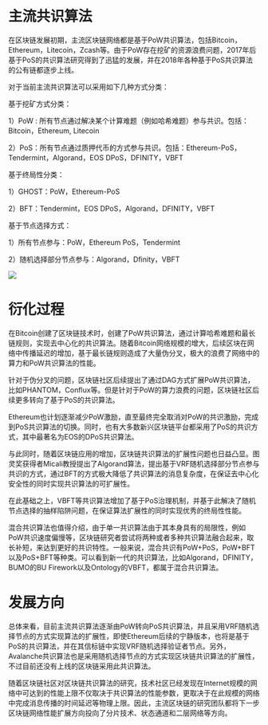 # 主流共识算法

在区块链发展初期，主流区块链网络都是基于PoW共识算法，包括Bitcoin，Ethereum，Litecoin，Zcash等。由于PoW存在挖矿的资源浪费问题，2017年后基于PoS的共识算法研究得到了迅猛的发展，并在2018年各种基于PoS共识算法的公有链都逐步上线。

对于当前主流共识算法可以采用如下几种方式分类：

基于挖矿方式分类：

1）PoW : 所有节点通过解决某个计算难题（例如哈希难题）参与共识。包括：Bitcoin，Ethereum, Litecoin

2）PoS：所有节点通过质押代币的方式参与共识。包括：Ethereum-PoS，Tendermint，Algorand，EOS DPoS，DFINITY，VBFT

基于终局性分类：

1）GHOST：PoW，Ethereum-PoS

2）BFT：Tendermint，EOS DPoS，Algorand，DFINITY，VBFT

基于节点选择方式：

1）所有节点参与：PoW，Ethereum PoS，Tendermint

2）随机选择部分节点参与：Algorand，Dfinity，VBFT

![](https://ww1.sinaimg.cn/large/007rAy9hly1g0r2rsjc3wj30r90f9405.jpg)

# 衍化过程

在Bitcoin创建了区块链技术时，创建了PoW共识算法，通过计算哈希难题和最长链规则，实现去中心化的共识算法。随着Bitcoin网络规模的增大，后续区块在网络中传播延迟的增加，基于最长链规则造成了大量伪分叉，极大的浪费了网络中的算力和PoW共识算法的性能。

针对于伪分叉的问题，区块链社区后续提出了通过DAG方式扩展PoW共识算法，比如PHANTOM，Conflux等。但是针对于PoW的算力浪费的问题，区块链社区后续更多转向了基于PoS的共识算法。

Ethereum也计划逐渐减少PoW激励，直至最终完全取消对PoW的共识激励，完成到PoS共识算法的切换。同时，也有大多数新兴区块链平台都采用了PoS的共识方式，其中最著名为EOS的DPoS共识算法。

与此同时，随着区块链应用的增加，区块链共识算法的扩展性问题也日益凸显。图灵奖获得者Micali教授提出了Algorand算法，提出基于VRF随机选择部分节点参与共识的方式，通过BFT的方式极大降低了共识算法的消息复杂度，在保证去中心化安全性的同时实现共识算法的可扩展性。

在此基础之上，VBFT等共识算法增加了基于PoS治理机制，并基于此解决了随机节点选择的抽样陷阱问题，在保证算法扩展性的同时实现优秀的终局性性能。

混合共识算法也值得介绍，由于单一共识算法由于其本身具有的局限性，例如PoW共识速度偏慢等，区块链研究者尝试将两种或者多种共识算法融合起来，取长补短，来达到更好的共识特性。一般来说，混合共识有PoW+PoS，PoW+BFT以及PoS+BFT等种类。可以看到新一代的共识算法，比如Algorand，DFINITY， BUMO的BU Firework以及Ontology的VBFT，都属于混合共识算法。

# 发展方向

总体来看，目前主流共识算法逐渐由PoW转向PoS共识算法，并且采用VRF随机选择节点的方式实现算法的扩展性，即使Ethereum后续的宁静版本，也将是基于PoS的共识算法，并在其信标链中实现VRF随机选择验证者节点。另外，Avalanche共识算法也是采用随机选择节点的方式实现区块链共识算法的扩展性，不过目前还没有上线的区块链采用此共识算法。

随着区块链社区对区块链共识算法的研究，技术社区已经发现在Internet规模的网络中可达到的性能上限不仅取决于共识算法的性能参数，更取决于在此规模的网络中完成消息传播的时间延迟等物理上限。因此，主流区块链的研究团队都将下一步区块链网络性能扩展方向投向了分片技术、状态通道和二层网络等方向。
